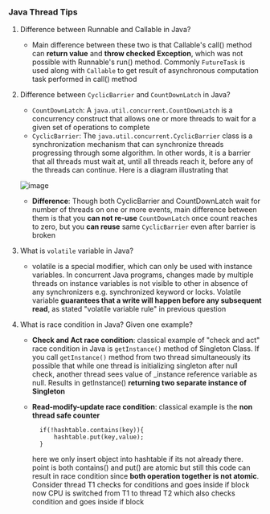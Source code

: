 ### Java Thread Tips

1. Difference between Runnable and Callable in Java?
    * Main difference between these two is that Callable's call() method can **return value** and **throw checked Exception**, which was not possible with Runnable's run() method. Commonly `FutureTask` is used along with `Callable` to get result of asynchronous computation task performed in call() method

2. Difference between `CyclicBarrier` and `CountDownLatch` in Java?
    * `CountDownLatch`: A `java.util.concurrent.CountDownLatch` is a concurrency construct that allows one or more threads to wait for a given set of operations to complete
    * `CyclicBarrier`: The `java.util.concurrent.CyclicBarrier` class is a synchronization mechanism that can synchronize threads progressing through some algorithm. In other words, it is a barrier that all threads must wait at, until all threads reach it, before any of the threads can continue. Here is a diagram illustrating that
    
    ![image](http://tutorials.jenkov.com/images/java-concurrency-utils/cyclic-barrier.png)
    
    * **Difference**: Though both CyclicBarrier and CountDownLatch wait for number of threads on one or more events, main difference between them is that you **can not re-use** `CountDownLatch` once count reaches to zero, but you **can reuse** same `CyclicBarrier` even after barrier is broken
    
3. What is `volatile` variable in Java?
    * volatile is a special modifier, which can only be used with instance variables. In concurrent Java programs, changes made by multiple threads on instance variables is not visible to other in absence of any synchronizers e.g. synchronized keyword or locks. Volatile variable **guarantees that a write will happen before any subsequent read**, as stated "volatile variable rule" in previous question
    
4. What is race condition in Java? Given one example? 
    * **Check and Act race condition**: classical example of "check and act" race condition in Java is `getInstance()` method of Singleton Class. If you call `getInstance()` method from two thread simultaneously its possible that while one thread is initializing singleton after null check, another thread sees value of _instance reference variable as null. Results in getInstance() **returning two separate instance of Singleton**
    * **Read-modify-update race condition**: classical example is the **non thread safe counter**
    				
			if(!hashtable.contains(key)){
				hashtable.put(key,value);
			}
			
        here we only insert object into hashtable if its not already there. point is both contains() and put() are atomic but still this code can result in race condition since **both operation together is not atomic**. Consider thread T1 checks for conditions and goes inside if block now CPU is switched from T1 to thread T2 which also checks condition and goes inside if block